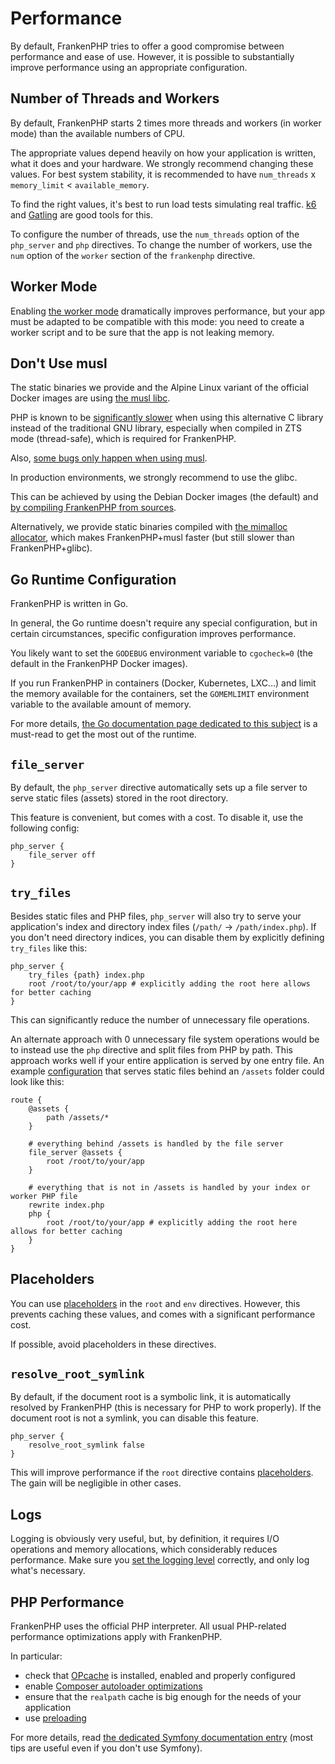 # Performance

By default, FrankenPHP tries to offer a good compromise between performance and ease of use.
However, it is possible to substantially improve performance using an appropriate configuration.

## Number of Threads and Workers

By default, FrankenPHP starts 2 times more threads and workers (in worker mode) than the available numbers of CPU.

The appropriate values depend heavily on how your application is written, what it does and your hardware.
We strongly recommend changing these values. For best system stability, it is recommended to have `num_threads` x `memory_limit` < `available_memory`.

To find the right values, it's best to run load tests simulating real traffic.
[k6](https://k6.io) and [Gatling](https://gatling.io) are good tools for this.

To configure the number of threads, use the `num_threads` option of the `php_server` and `php` directives.
To change the number of workers, use the `num` option of the `worker` section of the `frankenphp` directive.

## Worker Mode

Enabling [the worker mode](worker.md) dramatically improves performance,
but your app must be adapted to be compatible with this mode:
you need to create a worker script and to be sure that the app is not leaking memory.

## Don't Use musl

The static binaries we provide and the Alpine Linux variant of the official Docker images
are using [the musl libc](https://musl.libc.org).

PHP is known to be [significantly slower](https://gitlab.alpinelinux.org/alpine/aports/-/issues/14381) when using this alternative C library instead of the traditional GNU library,
especially when compiled in ZTS mode (thread-safe), which is required for FrankenPHP.

Also, [some bugs only happen when using musl](https://github.com/php/php-src/issues?q=sort%3Aupdated-desc+is%3Aissue+is%3Aopen+label%3ABug+musl).

In production environments, we strongly recommend to use the glibc.

This can be achieved by using the Debian Docker images (the default) and [by compiling FrankenPHP from sources](compile.md).

Alternatively, we provide static binaries compiled with [the mimalloc allocator](https://github.com/microsoft/mimalloc), which makes FrankenPHP+musl faster (but still slower than FrankenPHP+glibc).

## Go Runtime Configuration

FrankenPHP is written in Go.

In general, the Go runtime doesn't require any special configuration, but in certain circumstances,
specific configuration improves performance.

You likely want to set the `GODEBUG` environment variable to `cgocheck=0` (the default in the FrankenPHP Docker images).

If you run FrankenPHP in containers (Docker, Kubernetes, LXC...) and limit the memory available for the containers,
set the `GOMEMLIMIT` environment variable to the available amount of memory.

For more details, [the Go documentation page dedicated to this subject](https://pkg.go.dev/runtime#hdr-Environment_Variables) is a must-read to get the most out of the runtime.

## `file_server`

By default, the `php_server` directive automatically sets up a file server to
serve static files (assets) stored in the root directory.

This feature is convenient, but comes with a cost.
To disable it, use the following config:

```caddyfile
php_server {
    file_server off
}
```

## `try_files`

Besides static files and PHP files, `php_server` will also try to serve your application's index
and directory index files (`/path/` -> `/path/index.php`). If you don't need directory indices,
you can disable them by explicitly defining `try_files` like this:

```caddyfile
php_server {
    try_files {path} index.php
    root /root/to/your/app # explicitly adding the root here allows for better caching
}
```

This can significantly reduce the number of unnecessary file operations.

An alternate approach with 0 unnecessary file system operations would be to instead use the `php` directive and split
files from PHP by path. This approach works well if your entire application is served by one entry file.
An example [configuration](config.md#caddyfile-config) that serves static files behind an `/assets` folder could look like this:

```caddyfile
route {
    @assets {
        path /assets/*
    }

    # everything behind /assets is handled by the file server
    file_server @assets {
        root /root/to/your/app
    }

    # everything that is not in /assets is handled by your index or worker PHP file
    rewrite index.php
    php {
        root /root/to/your/app # explicitly adding the root here allows for better caching
    }
}
```

## Placeholders

You can use [placeholders](https://caddyserver.com/docs/conventions#placeholders) in the `root` and `env` directives.
However, this prevents caching these values, and comes with a significant performance cost.

If possible, avoid placeholders in these directives.

## `resolve_root_symlink`

By default, if the document root is a symbolic link, it is automatically resolved by FrankenPHP (this is necessary for PHP to work properly).
If the document root is not a symlink, you can disable this feature.

```caddyfile
php_server {
    resolve_root_symlink false
}
```

This will improve performance if the `root` directive contains [placeholders](https://caddyserver.com/docs/conventions#placeholders).
The gain will be negligible in other cases.

## Logs

Logging is obviously very useful, but, by definition,
it requires I/O operations and memory allocations, which considerably reduces performance.
Make sure you [set the logging level](https://caddyserver.com/docs/caddyfile/options#log) correctly,
and only log what's necessary.

## PHP Performance

FrankenPHP uses the official PHP interpreter.
All usual PHP-related performance optimizations apply with FrankenPHP.

In particular:

* check that [OPcache](https://www.php.net/manual/en/book.opcache.php) is installed, enabled and properly configured
* enable [Composer autoloader optimizations](https://getcomposer.org/doc/articles/autoloader-optimization.md)
* ensure that the `realpath` cache is big enough for the needs of your application
* use [preloading](https://www.php.net/manual/en/opcache.preloading.php)

For more details, read [the dedicated Symfony documentation entry](https://symfony.com/doc/current/performance.html)
(most tips are useful even if you don't use Symfony).
